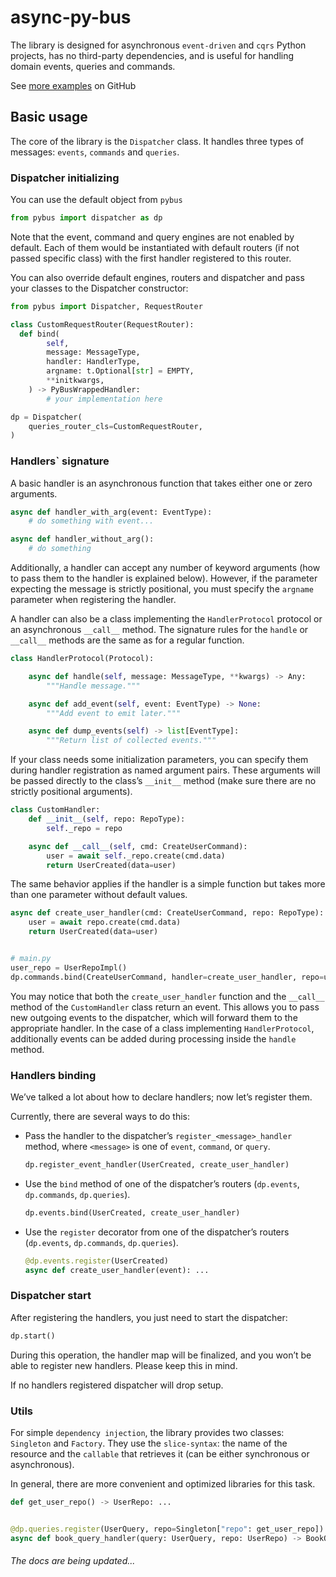 # async-py-bus

The library is designed for asynchronous `event-driven` and `cqrs` Python projects,
has no third-party dependencies, and is useful for handling domain events, queries and commands.

See [more examples](https://github.com/andrei-samofalov/async-py-bus/tree/master/docs/examples) on
GitHub

## Basic usage

The core of the library is the `Dispatcher` class.
It handles three types of messages: `events`, `commands` and `queries`.

### Dispatcher initializing

You can use the default object from `pybus`

```python
from pybus import dispatcher as dp
```

Note that the event, command and query engines are not enabled by default.
Each of them would be instantiated with default routers (if not passed specific class) 
with the first handler registered to this router.

You can also override default engines, routers and dispatcher and pass your classes 
to the Dispatcher constructor: 
```python
from pybus import Dispatcher, RequestRouter

class CustomRequestRouter(RequestRouter):
  def bind(
        self,
        message: MessageType,
        handler: HandlerType,
        argname: t.Optional[str] = EMPTY,
        **initkwargs,
    ) -> PyBusWrappedHandler:
        # your implementation here

dp = Dispatcher(
    queries_router_cls=CustomRequestRouter,
)
```

### Handlers` signature

A basic handler is an asynchronous function that takes either one or zero arguments.

```python
async def handler_with_arg(event: EventType):
    # do something with event...

async def handler_without_arg():
    # do something
```

Additionally, a handler can accept any number of keyword arguments (how to pass them to the handler
is explained below). However, if the parameter expecting the message is strictly positional,
you must specify the `argname` parameter when registering the handler.

A handler can also be a class implementing the `HandlerProtocol` protocol or
an asynchronous `__call__` method.
The signature rules for the `handle` or `__call__` methods are the same as for a regular function.

```python
class HandlerProtocol(Protocol):

    async def handle(self, message: MessageType, **kwargs) -> Any:
        """Handle message."""

    async def add_event(self, event: EventType) -> None:
        """Add event to emit later."""

    async def dump_events(self) -> list[EventType]:
        """Return list of collected events."""
```

If your class needs some initialization parameters, you can specify them during handler
registration as named argument pairs.
These arguments will be passed directly to the class’s `__init__` method
(make sure there are no strictly positional arguments).

```python
class CustomHandler:
    def __init__(self, repo: RepoType):
        self._repo = repo

    async def __call__(self, cmd: CreateUserCommand):
        user = await self._repo.create(cmd.data)
        return UserCreated(data=user)
```

The same behavior applies if the handler is a simple function but takes more than one parameter
without default values.

```python
async def create_user_handler(cmd: CreateUserCommand, repo: RepoType):
    user = await repo.create(cmd.data)
    return UserCreated(data=user)


# main.py
user_repo = UserRepoImpl()
dp.commands.bind(CreateUserCommand, handler=create_user_handler, repo=user_repo)
```

You may notice that both the `create_user_handler` function and the `__call__` method of
the `CustomHandler` class return an event.
This allows you to pass new outgoing events to the dispatcher, which will forward them
to the appropriate handler.
In the case of a class implementing `HandlerProtocol`, additionally events can be added during 
processing inside the `handle` method.

### Handlers binding

We’ve talked a lot about how to declare handlers; now let’s register them.

Currently, there are several ways to do this:

* Pass the handler to the dispatcher’s `register_<message>_handler` method,
  where `<message>` is one of `event`, `command`, or `query`.
  ```python
  dp.register_event_handler(UserCreated, create_user_handler)
  ```
* Use the `bind` method of one of the dispatcher’s routers (`dp.events`, `dp.commands`,
  `dp.queries`).
  ```python
  dp.events.bind(UserCreated, create_user_handler)
  ```
* Use the `register` decorator from one of the dispatcher’s routers (`dp.events`, `dp.commands`,
  `dp.queries`).
  ```python
  @dp.events.register(UserCreated)
  async def create_user_handler(event): ...
  ```

### Dispatcher start

After registering the handlers, you just need to start the dispatcher:

```python
dp.start()
```

During this operation, the handler map will be finalized,
and you won’t be able to register new handlers. Please keep this in mind.

If no handlers registered dispatcher will drop setup.

### Utils

For simple `dependency injection`, the library provides two classes: `Singleton` and `Factory`.
They use the `slice-syntax`: the name of the resource and the `callable` that retrieves it
(can be either synchronous or asynchronous).

In general, there are more convenient and optimized libraries for this task.

```python
def get_user_repo() -> UserRepo: ...


@dp.queries.register(UserQuery, repo=Singleton["repo": get_user_repo])
async def book_query_handler(query: UserQuery, repo: UserRepo) -> BookQueryResult: ...
```

###### The docs are being updated...
